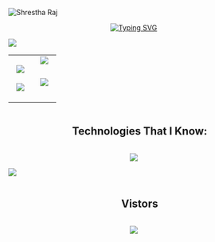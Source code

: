 ![Shrestha Raj](https://github.com/shresthacodes/shresthacodes/assets/138806766/ba3ca383-afb7-4d0f-8092-554913281fc2)

<p align="center">
<a href="https://git.io/typing-svg"><img src="https://readme-typing-svg.demolab.com?font=Fira+code&pause=1000&color=B6F7F7&width=435&lines=Yo!+Welcome+to+my+GitHub.;I'm+a+20+yr+old+tech+enthusiast%2C;exploring++different+Tech+fields." alt="Typing SVG" /></a>
  </p>




</table>

<img src="https://user-images.githubusercontent.com/73097560/115834477-dbab4500-a447-11eb-908a-139a6edaec5c.gif">
<!--git stats-->

<table align="center">
<tr>
<td width="50%" align="center">
  <img  align="center"  src="https://streak-stats.demolab.com?user=shresthacodes&theme=dark-smoky&exclude_days=Sat" />
  <br><br>
    <img  align="center"  src="https://github-readme-stats.vercel.app/api?username=shresthacodes&theme=graywhite&show_icons=true" /> 
</td>
  
<td width="50%" align="center">
 <img align ="center" src="https://leetcard.jacoblin.cool/Shresthacodes?theme=dark&font=Mandali&ext=none"/>
  <br><br>
  <a href="https://github.com/shresthacodes">
 <img align="center" style="margin:0.5rem" src="https://github-readme-stats.vercel.app/api/top-langs/?username=shresthacodes&compact=true" /> 
</a>
 <br><br>
  </td>
</tr>
</table>
  <!-- h1 with the border-->
<div id="user-content-toc">
  <ul align="center">
    <summary><h2 style="display: inline-block">Technologies That I Know:</h2></summary>
  </ul>

</div>
<!-- tech stack section -->
<p align="center">
  <a href="https://skillicons.dev">
    <img src="https://skillicons.dev/icons?i=py,c,java,html,css,js,git" /><br>
  </a>
</p>
<img src="https://user-images.githubusercontent.com/73097560/115834477-dbab4500-a447-11eb-908a-139a6edaec5c.gif">
<p>
  <div id="user-content-toc">
  <ul align="center">
    <summary><h2 style="display: inline-block">Vistors</h2></summary>
  </ul>
</div>
  <p align="center">
  <img align="center" src="https://profile-counter.glitch.me/shresthacodes/count.svg" />
</p>


